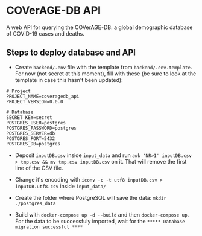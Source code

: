 # COVerAGE-DB API

A web API for querying the COVerAGE-DB: a global demographic database of COVID-19 cases and deaths.

## Steps to deploy database and API

- Create `backend/.env` file with the template from `backend/.env.template`. For now (not secret at this moment), fill with these (be sure to look at the template in case this hasn't been updated):

```
# Project
PROJECT_NAME=coveragedb_api
PROJECT_VERSION=0.0.0

# Database
SECRET_KEY=secret
POSTGRES_USER=postgres
POSTGRES_PASSWORD=postgres
POSTGRES_SERVER=db
POSTGRES_PORT=5432
POSTGRES_DB=postgres
```

- Deposit `inputDB.csv` inside `input_data` and run `awk 'NR>1' inputDB.csv > tmp.csv && mv tmp.csv inputDB.csv` on it. That will remove the first line of the CSV file.

- Change it's encoding with `iconv -c -t utf8 inputDB.csv > inputDB.utf8.csv` inside `input_data/`

- Create the folder where PostgreSQL will save the data: `mkdir ./postgres_data`

- Build with `docker-compose up -d --build` and then `docker-compose up`. For the data to be successfuly imported, wait for the `***** Database migration successful ****`
